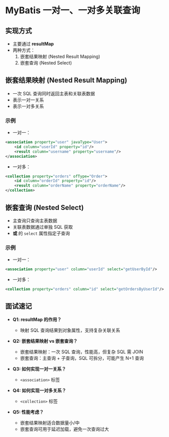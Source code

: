 # MyBatis 一对一、一对多关联查询

## 实现方式

- 主要通过 **resultMap**
- 两种方式：
  1. 嵌套结果映射 (Nested Result Mapping)
  2. 嵌套查询 (Nested Select)

## 嵌套结果映射 (Nested Result Mapping)

- 一次 SQL 查询同时返回主表和关联表数据
- **<association>** 表示一对一关系
- **<collection>** 表示一对多关系

### 示例

- 一对一：

```xml
<association property="user" javaType="User">
    <id column="userId" property="id"/>
    <result column="username" property="username"/>
</association>
```

- 一对多：

```xml
<collection property="orders" ofType="Order">
    <id column="orderId" property="id"/>
    <result column="orderName" property="orderName"/>
</collection>
```

## 嵌套查询 (Nested Select)

- 主查询只查询主表数据
- 关联表数据通过单独 SQL 获取
- **<association> 或 <collection>** 的 `select` 属性指定子查询

### 示例

- 一对一：

```xml
<association property="user" column="userId" select="getUserById"/>
```

- 一对多：

```xml
<collection property="orders" column="id" select="getOrdersByUserId"/>
```

## 面试速记

- **Q1: resultMap 的作用？**

  - 映射 SQL 查询结果到对象属性，支持复杂关联关系

- **Q2: 嵌套结果映射 vs 嵌套查询？**

  - 嵌套结果映射：一次 SQL 查询，性能高，但复杂 SQL 需 JOIN
  - 嵌套查询：主查询 + 子查询，SQL 可拆分，可能产生 N+1 查询

- **Q3: 如何实现一对一关系？**

  - `<association>` 标签

- **Q4: 如何实现一对多关系？**

  - `<collection>` 标签

- **Q5: 性能考虑？**

  - 嵌套结果映射适合数据量小/中
  - 嵌套查询可用于延迟加载，避免一次查询过大
